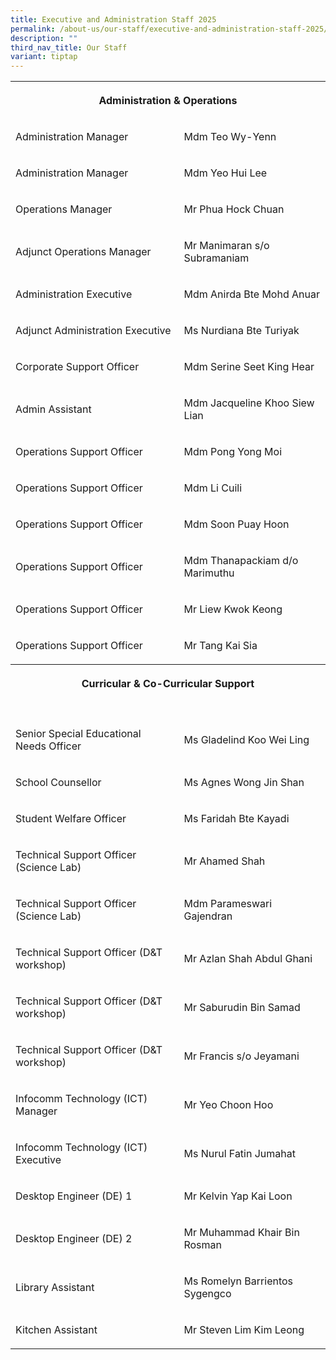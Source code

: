```yaml
---
title: Executive and Administration Staff 2025
permalink: /about-us/our-staff/executive-and-administration-staff-2025/
description: ""
third_nav_title: Our Staff
variant: tiptap
---
```

<table style="minWidth: 50px">
<colgroup>
<col>
<col>
</colgroup>
<tbody>
<tr>
<th rowspan="1" colspan="2">
<p>Administration &amp; Operations</p>
</th>
</tr>
<tr>
<td rowspan="1" colspan="1">
<p>Administration Manager</p>
</td>
<td rowspan="1" colspan="1">
<p>Mdm Teo Wy-Yenn</p>
</td>
</tr>
<tr>
<td rowspan="1" colspan="1">
<p>Administration Manager</p>
</td>
<td rowspan="1" colspan="1">
<p>Mdm Yeo Hui Lee</p>
</td>
</tr>
<tr>
<td rowspan="1" colspan="1">
<p>Operations Manager</p>
</td>
<td rowspan="1" colspan="1">
<p>Mr Phua Hock Chuan</p>
</td>
</tr>
<tr>
<td rowspan="1" colspan="1">
<p>Adjunct Operations Manager</p>
</td>
<td rowspan="1" colspan="1">
<p>Mr Manimaran s/o Subramaniam</p>
</td>
</tr>
<tr>
<td rowspan="1" colspan="1">
<p>Administration Executive</p>
</td>
<td rowspan="1" colspan="1">
<p>Mdm Anirda Bte Mohd Anuar</p>
</td>
</tr>
<tr>
<td rowspan="1" colspan="1">
<p>Adjunct Administration Executive</p>
</td>
<td rowspan="1" colspan="1">
<p>Ms Nurdiana Bte Turiyak</p>
</td>
</tr>
<tr>
<td rowspan="1" colspan="1">
<p>Corporate Support Officer</p>
</td>
<td rowspan="1" colspan="1">
<p>Mdm Serine Seet King Hear</p>
</td>
</tr>
<tr>
<td rowspan="1" colspan="1">
<p>Admin Assistant</p>
</td>
<td rowspan="1" colspan="1">
<p>Mdm Jacqueline Khoo Siew Lian</p>
</td>
</tr>
<tr>
<td rowspan="1" colspan="1">
<p>Operations Support Officer</p>
</td>
<td rowspan="1" colspan="1">
<p>Mdm Pong Yong Moi</p>
</td>
</tr>
<tr>
<td rowspan="1" colspan="1">
<p>Operations Support Officer</p>
</td>
<td rowspan="1" colspan="1">
<p>Mdm Li Cuili</p>
</td>
</tr>
<tr>
<td rowspan="1" colspan="1">
<p>Operations Support Officer</p>
</td>
<td rowspan="1" colspan="1">
<p>Mdm Soon Puay Hoon</p>
</td>
</tr>
<tr>
<td rowspan="1" colspan="1">
<p>Operations Support Officer</p>
</td>
<td rowspan="1" colspan="1">
<p>Mdm Thanapackiam d/o Marimuthu</p>
</td>
</tr>
<tr>
<td rowspan="1" colspan="1">
<p>Operations Support Officer</p>
</td>
<td rowspan="1" colspan="1">
<p>Mr Liew Kwok Keong</p>
</td>
</tr>
<tr>
<td rowspan="1" colspan="1">
<p>Operations Support Officer</p>
</td>
<td rowspan="1" colspan="1">
<p>Mr Tang Kai Sia</p>
</td>
</tr>
<tr>
<th rowspan="1" colspan="2">
<p>Curricular &amp; Co-Curricular Support</p>
</th>
</tr>
<tr>
<td rowspan="1" colspan="1">
<p></p>
</td>
<td rowspan="1" colspan="1">
<p></p>
</td>
</tr>
<tr>
<td rowspan="1" colspan="1">
<p>Senior Special Educational Needs Officer</p>
</td>
<td rowspan="1" colspan="1">
<p>Ms Gladelind Koo Wei Ling</p>
</td>
</tr>
<tr>
<td rowspan="1" colspan="1">
<p>School Counsellor</p>
</td>
<td rowspan="1" colspan="1">
<p>Ms Agnes Wong Jin Shan</p>
</td>
</tr>
<tr>
<td rowspan="1" colspan="1">
<p>Student Welfare Officer</p>
</td>
<td rowspan="1" colspan="1">
<p>Ms Faridah Bte Kayadi</p>
</td>
</tr>
<tr>
<td rowspan="1" colspan="1">
<p>Technical Support Officer (Science Lab)</p>
</td>
<td rowspan="1" colspan="1">
<p>Mr Ahamed Shah</p>
</td>
</tr>
<tr>
<td rowspan="1" colspan="1">
<p>Technical Support Officer (Science Lab)</p>
</td>
<td rowspan="1" colspan="1">
<p>Mdm Parameswari Gajendran</p>
</td>
</tr>
<tr>
<td rowspan="1" colspan="1">
<p>Technical Support Officer (D&amp;T workshop)</p>
</td>
<td rowspan="1" colspan="1">
<p>Mr Azlan Shah Abdul Ghani</p>
</td>
</tr>
<tr>
<td rowspan="1" colspan="1">
<p>Technical Support Officer (D&amp;T workshop)</p>
</td>
<td rowspan="1" colspan="1">
<p>Mr Saburudin Bin Samad</p>
</td>
</tr>
<tr>
<td rowspan="1" colspan="1">
<p>Technical Support Officer (D&amp;T workshop)</p>
</td>
<td rowspan="1" colspan="1">
<p>Mr Francis s/o Jeyamani</p>
</td>
</tr>
<tr>
<td rowspan="1" colspan="1">
<p>Infocomm Technology (ICT) Manager</p>
</td>
<td rowspan="1" colspan="1">
<p>Mr Yeo Choon Hoo</p>
</td>
</tr>
<tr>
<td rowspan="1" colspan="1">
<p>Infocomm Technology (ICT) Executive</p>
</td>
<td rowspan="1" colspan="1">
<p>Ms Nurul Fatin Jumahat</p>
</td>
</tr>
<tr>
<td rowspan="1" colspan="1">
<p>Desktop Engineer (DE) 1</p>
</td>
<td rowspan="1" colspan="1">
<p>Mr Kelvin Yap Kai Loon</p>
</td>
</tr>
<tr>
<td rowspan="1" colspan="1">
<p>Desktop Engineer (DE) 2</p>
</td>
<td rowspan="1" colspan="1">
<p>Mr Muhammad Khair Bin Rosman</p>
</td>
</tr>
<tr>
<td rowspan="1" colspan="1">
<p>Library Assistant</p>
</td>
<td rowspan="1" colspan="1">
<p>Ms Romelyn Barrientos Sygengco</p>
</td>
</tr>
<tr>
<td rowspan="1" colspan="1">
<p>Kitchen Assistant</p>
</td>
<td rowspan="1" colspan="1">
<p>Mr Steven Lim Kim Leong</p>
</td>
</tr>
</tbody>
</table>
<p></p>